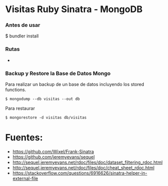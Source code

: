 # Visitas Ruby Sinatra - MongoDB


### Antes de usar

  $ bundler install

### Rutas

  +

### Backup y Restore la Base de Datos Mongo

Para realizar un backup de un base de datos incluyendo los stored functions.

    $ mongodump --db visitas --out db

Para restaurar

    $ mongorestore -d visitas db/visitas

# Fuentes:

+ https://github.com/Wixel/Frank-Sinatra
+ https://github.com/jeremyevans/sequel
+ http://sequel.jeremyevans.net/rdoc/files/doc/dataset_filtering_rdoc.html
+ http://sequel.jeremyevans.net/rdoc/files/doc/cheat_sheet_rdoc.html
+ https://stackoverflow.com/questions/6916626/sinatra-helper-in-external-file
